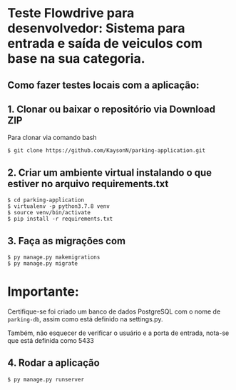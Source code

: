 # Teste Flowdrive para desenvolvedor: Sistema para entrada e saída de veiculos com base na sua categoria.

## Como fazer testes locais com a aplicação:

## 1. Clonar ou baixar o repositório via Download ZIP
Para clonar via comando bash
```
$ git clone https://github.com/KaysonN/parking-application.git

```

## 2. Criar um ambiente virtual instalando o que estiver no arquivo requirements.txt

```
$ cd parking-application
$ virtualenv -p python3.7.8 venv
$ source venv/bin/activate
$ pip install -r requirements.txt
```

## 3. Faça as migrações com
```
$ py manage.py makemigrations
$ py manage.py migrate
```

# Importante:
Certifique-se foi criado um banco de dados PostgreSQL com o nome de ```parking-db```, assim como está definido na settings.py.

Também, não esquecer de verificar o usuário e a porta de entrada, nota-se que está definida como 5433

## 4. Rodar a aplicação
```
$ py manage.py runserver
```